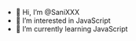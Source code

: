 - 👋 Hi, I’m @SaniXXX
- 👀 I’m interested in JavaScript
- 🌱 I’m currently learning JavaScript

<!---
SaniXXX/SaniXXX is a ✨ special ✨ repository because its `README.md` (this file) appears on your GitHub profile.
You can click the Preview link to take a look at your changes.
--->
